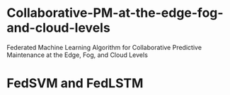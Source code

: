 # Collaborative-PM-at-the-edge-fog-and-cloud-levels
Federated Machine Learning Algorithm for Collaborative Predictive Maintenance at the Edge, Fog, and Cloud Levels
# FedSVM and FedLSTM
